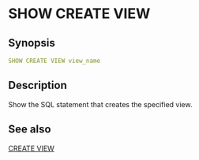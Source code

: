 # SHOW CREATE VIEW

## Synopsis

```yaml
SHOW CREATE VIEW view_name
```

## Description

Show the SQL statement that creates the specified view.

## See also

[CREATE VIEW](./create_view.md)